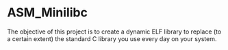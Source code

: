 # ASM_Minilibc
The objective of this project is to create a dynamic ELF library to replace (to a certain extent) the standard C library you use every day on your system.
